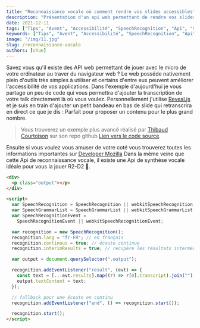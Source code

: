 ```yaml
---
title: "Reconnaissance vocale où comment rendre vos slides accessibles"
description: "Présentation d'un api web permettant de rendre vos slides accessibles"
date: 2021-12-11
tags: ["Tips", "Avent", "Accessibilité", "SpeechRecognition", "Api", "Slide"]
keywords: ["Tips", "Avent", "Accessibilité", "SpeechRecognition", "Api", "Slide"]
image: "/img/11.jpg"
slug: /reconnaissance-vocale
authors: [chue]
---
```


Savez vous qu'il existe des API web permettant de jouer avec le micro de votre ordinateur au traver du navigateur web ?
Le web posséde nativement plein d'outils très simples à utiliser et certains d'entre eux peuvent améliorer l'accessibilité de vos applications.
Dans l'exemple d'aujourd'hui je vous partage un peu de code qui vous permettra d'ajouter la transcription de votre talk directement là où vous voulez. Personnellement j'utilise [Reveal.js](https://revealjs.com) et je suis en train d'ajouter un petit bandeau en bas de slide qui retranscrira en direct ce que je dis : Parfait pour proposer un contenu pour le plus grand nombre.

<!--truncate-->

> Vous trouverez un exemple plus avancé réalisé par [Thibaud Courtoison](https://twitter.com/errorname_) sur son repo github [Lien vers le code source](https://github.com/Errorname/talk-sound-of-silence-accessibility/blob/master/src/services/speechRecognition.js).

Ensuite si vous voulez vous amuser de votre coté vous trouverez toutes les informations importantes sur [Developer Mozilla](https://developer.mozilla.org/en-US/docs/Web/API/Web_Speech_API)
Dans la même veine que cette Api de reconnaissance vocale, il existe une Api de synthèse vocale idéale pour vous la jouer R2-D2 🤖.

```html
<div>
  <p class="output"></p>
</div>

<script>
  var SpeechRecognition = SpeechRecognition || webkitSpeechRecognition;
  var SpeechGrammarList = SpeechGrammarList || webkitSpeechGrammarList;
  var SpeechRecognitionEvent =
    SpeechRecognitionEvent || webkitSpeechRecognitionEvent;

  var recognition = new SpeechRecognition();
  recognition.lang = "fr-FR"; // en français
  recognition.continous = true; // écoute continue
  recognition.interimResults = true; // recupère les résultats intermédiaires - réécriture à la volée des mots

  var output = document.querySelector(".output");

  recognition.addEventListener("result", (evt) => {
    const text = [...evt.results].map((r) => r[0].transcript).join("");
    output.textContent = text;
  });

  // fallback pour une écoute en continu
  recognition.addEventListener("end", () => recognition.start());

  recognition.start();
</script>
```
